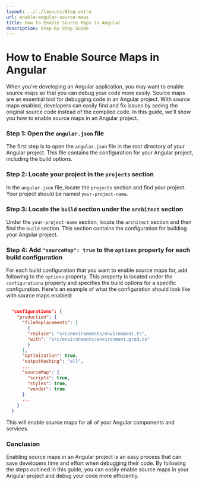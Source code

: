 ```yaml
---
layout: ../../layouts/Blog.astro
url: enable-angular-source-maps
title: How to Enable Source Maps in Angular
description: Step-by-Step Guide
---
```


# How to Enable Source Maps in Angular

When you're developing an Angular application, you may want to enable source maps so that you can debug your code more easily. Source maps are an essential tool for debugging code in an Angular project. With source maps enabled, developers can easily find and fix issues by seeing the original source code instead of the compiled code. In this guide, we'll show you how to enable source maps in an Angular project.

### Step 1: Open the `angular.json` file

The first step is to open the `angular.json` file in the root directory of your Angular project. This file contains the configuration for your Angular project, including the build options.

### Step 2: Locate your project in the `projects` section

In the `angular.json` file, locate the `projects` section and find your project. Your project should be named `your-project-name`.

### Step 3: Locate the `build` section under the `architect` section

Under the `your-project-name` section, locate the `architect` section and then find the `build` section. This section contains the configuration for building your Angular project.

### Step 4: Add `"sourceMap": true` to the `options` property for each build configuration

For each build configuration that you want to enable source maps for, add following to the `options` property. This property is located under the `configurations` property and specifies the build options for a specific configuration. Here's an example of what the configuration should look like with source maps enabled:

```json

  "configurations": {
    "production": {
      "fileReplacements": [
        {
        "replace": "src/environments/environment.ts",
        "with": "src/environments/environment.prod.ts"
        }
      ],
      "optimization": true,
      "outputHashing": "all",
      ...
      "sourceMap": {
        "scripts": true,
        "styles": true,
        "vendor": true
      }
      ...
    }
  }


```

This will enable source maps for all of your Angular components and services.

### Conclusion

Enabling source maps in an Angular project is an easy process that can save developers time and effort when debugging their code. By following the steps outlined in this guide, you can easily enable source maps in your Angular project and debug your code more efficiently.
